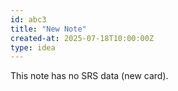 ```yaml
---
id: abc3
title: "New Note"
created-at: 2025-07-18T10:00:00Z
type: idea
---
```

This note has no SRS data (new card).